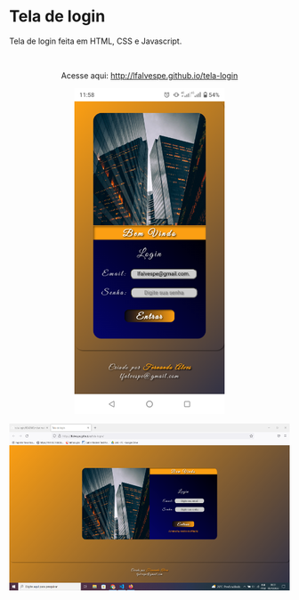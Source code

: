 # Tela de login


Tela de login feita em HTML, CSS e Javascript.

<br>

<div align="center">
<p>Acesse aqui: <a href ="http://lfalvespe.github.io/tela-login">http://lfalvespe.github.io/tela-login</a></p>



<img src = "prints/print.png" width="270"></div>
<img src = "prints/print1.png" height="300"></div>
